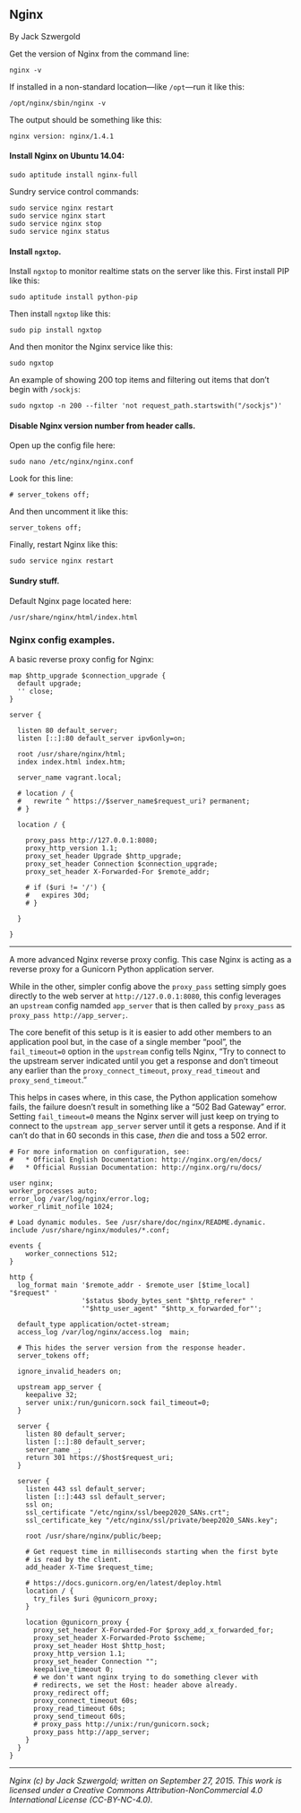 ## Nginx

By Jack Szwergold

Get the version of Nginx from the command line:

    nginx -v

If installed in a non-standard location—like `/opt`—run it like this:

    /opt/nginx/sbin/nginx -v

The output should be something like this:

    nginx version: nginx/1.4.1

#### Install Nginx on Ubuntu 14.04:

	sudo aptitude install nginx-full

Sundry service control commands:

	sudo service nginx restart
	sudo service nginx start
	sudo service nginx stop
	sudo service nginx status

#### Install `ngxtop`.

Install `ngxtop` to monitor realtime stats on the server like this. First install PIP like this:

	sudo aptitude install python-pip

Then install `ngxtop` like this:

	sudo pip install ngxtop

And then monitor the Nginx service like this:

	sudo ngxtop

An example of showing 200 top items and filtering out items that don’t begin with `/sockjs`:

	sudo ngxtop -n 200 --filter 'not request_path.startswith("/sockjs")'

#### Disable Nginx version number from header calls.

Open up the config file here:

	sudo nano /etc/nginx/nginx.conf

Look for this line:

	# server_tokens off;

And then uncomment it like this:

	server_tokens off;

Finally, restart Nginx like this:

	sudo service nginx restart

#### Sundry stuff.

Default Nginx page located here:

	/usr/share/nginx/html/index.html

### Nginx config examples.

A basic reverse proxy config for Nginx:

	map $http_upgrade $connection_upgrade {
	  default upgrade;
	  '' close;
	}
	
	server {
	
	  listen 80 default_server;
	  listen [::]:80 default_server ipv6only=on;
	
	  root /usr/share/nginx/html;
	  index index.html index.htm;
	
	  server_name vagrant.local;
	
	  # location / {
	  #   rewrite ^ https://$server_name$request_uri? permanent;
	  # }
	
	  location / {
	
	    proxy_pass http://127.0.0.1:8080;
	    proxy_http_version 1.1;
	    proxy_set_header Upgrade $http_upgrade;
	    proxy_set_header Connection $connection_upgrade;
	    proxy_set_header X-Forwarded-For $remote_addr;
	
	    # if ($uri != '/') {
	    #   expires 30d;
	    # }
	
	  }
	
	}

***

A more advanced Nginx reverse proxy config. This case Nginx is acting as a reverse proxy for a Gunicorn Python application server.

While in the other, simpler config above the `proxy_pass` setting simply goes directly to the web server at `http://127.0.0.1:8080`, this config leverages an `upstream` config namded `app_server` that is then called by `proxy_pass` as `proxy_pass http://app_server;`.

The core benefit of this setup is it is easier to add other members to an application pool but, in the case of a single member “pool”, the `fail_timeout=0` option in the `upstream` config tells Nginx, “Try to connect to the upstream server indicated until you get a response and don’t timeout any earlier than the `proxy_connect_timeout`, `proxy_read_timeout` and `proxy_send_timeout`.”

This helps in cases where, in this case, the Python application somehow fails, the failure doesn’t result in something like a “502 Bad Gateway” error. Setting `fail_timeout=0` means the Nginx server will just keep on trying to connect to the `upstream app_server` server until it gets a response. And if it can’t do that in 60 seconds in this case, _then_ die and toss a 502 error.

	# For more information on configuration, see:
	#   * Official English Documentation: http://nginx.org/en/docs/
	#   * Official Russian Documentation: http://nginx.org/ru/docs/
	
	user nginx;
	worker_processes auto;
	error_log /var/log/nginx/error.log;
	worker_rlimit_nofile 1024;
	
	# Load dynamic modules. See /usr/share/doc/nginx/README.dynamic.
	include /usr/share/nginx/modules/*.conf;
	
	events {
	    worker_connections 512;
	}
	
	http {
	  log_format main '$remote_addr - $remote_user [$time_local] "$request" '
	                  '$status $body_bytes_sent "$http_referer" '
	                  '"$http_user_agent" "$http_x_forwarded_for"';
	
	  default_type application/octet-stream;
	  access_log /var/log/nginx/access.log  main;
	
	  # This hides the server version from the response header.
	  server_tokens off;
	
	  ignore_invalid_headers on;
	
	  upstream app_server {
	    keepalive 32;
	    server unix:/run/gunicorn.sock fail_timeout=0;
	  }
	
	  server {
	    listen 80 default_server;
	    listen [::]:80 default_server;
	    server_name _;
	    return 301 https://$host$request_uri;
	  }
	
	  server {
	    listen 443 ssl default_server;
	    listen [::]:443 ssl default_server;
	    ssl on;
	    ssl_certificate "/etc/nginx/ssl/beep2020_SANs.crt";
	    ssl_certificate_key "/etc/nginx/ssl/private/beep2020_SANs.key";
	
	    root /usr/share/nginx/public/beep;
	
	    # Get request time in milliseconds starting when the first byte
	    # is read by the client.
	    add_header X-Time $request_time;
	
	    # https://docs.gunicorn.org/en/latest/deploy.html
	    location / {
	      try_files $uri @gunicorn_proxy;
	    }
	
	    location @gunicorn_proxy {
	      proxy_set_header X-Forwarded-For $proxy_add_x_forwarded_for;
	      proxy_set_header X-Forwarded-Proto $scheme;
	      proxy_set_header Host $http_host;
	      proxy_http_version 1.1;
	      proxy_set_header Connection "";
	      keepalive_timeout 0;
	      # we don't want nginx trying to do something clever with
	      # redirects, we set the Host: header above already.
	      proxy_redirect off;
	      proxy_connect_timeout 60s;
	      proxy_read_timeout 60s;
	      proxy_send_timeout 60s;
	      # proxy_pass http://unix:/run/gunicorn.sock;
	      proxy_pass http://app_server;
	    }
	  }
	}

***

*Nginx (c) by Jack Szwergold; written on September 27, 2015. This work is licensed under a Creative Commons Attribution-NonCommercial 4.0 International License (CC-BY-NC-4.0).*
